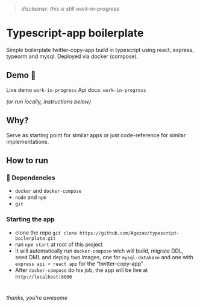>_disclaimer: this is still work-in-progress_


# Typescript-app boilerplate
Simple boilerplate twitter-copy-app build in typescript using react, express, typeorm and mysql. Deployed via docker (compose).

## Demo 🚀
Live demo `work-in-progress`
Api docs: `work-in-progress`

_(or run locally, instructions below)_

## Why?
Serve as starting point for similar apps or just code-reference for similar implementations.

## How to run
### 📲 Dependencies
- `docker` and `docker-compose`
- `node` and `npm`
- `git`

### Starting the app
- clone the repo `git clone https://github.com/Agezao/typescript-boilerplate.git`
- run `npm start` at root of this project
- It will automatically run `docker-compose` wich will build, migrate DDL, seed DML and deploy two images, one for `mysql-database` and one with `express api + react app` for the "twitter-copy-app"
- After `docker-compose` do his job, the app will be live at `http://localhost:8080`

# 
_thanks, you're awesome_
